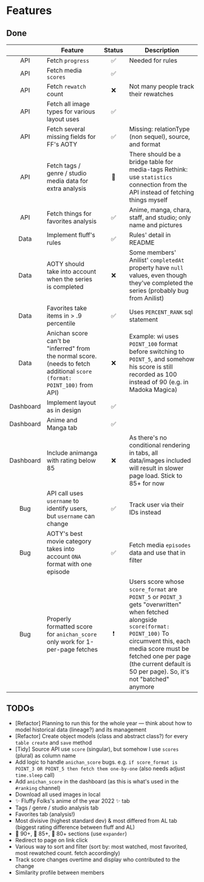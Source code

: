 # Features

## Done

|           | Feature                                                                                                                   | Status | Description                                                                                                                                                                                                                                                             |
|:---------:|---------------------------------------------------------------------------------------------------------------------------|:------:|-------------------------------------------------------------------------------------------------------------------------------------------------------------------------------------------------------------------------------------------------------------------------|
|    API    | Fetch `progress`                                                                                                          |    ✅️   | Needed for rules                                                                                                                                                                                                                                                        |
|    API    | Fetch media `scores`                                                                                                      |    ✅️   |                                                                                                                                                                                                                                                                         |
|    API    | Fetch `rewatch` count                                                                                                     |    ❌️   | Not many people track their rewatches                                                                                                                                                                                                                                   |
|    API    | Fetch all image types for various layout uses                                                                             |    ✅️   |                                                                                                                                                                                                                                                                         |
|    API    | Fetch several missing fields for FF's AOTY                                                                                |    ✅️   | Missing: relationType (non sequel), source, and format                                                                                                                                                                                                                  |
|    API    | Fetch tags / genre / studio media data for extra analysis                                                                 |    💭️   | There should be a bridge table for media-tags  Rethink: use `statistics` connection from the API instead of fetching things myself                                                                                                                                      |
|    API    | Fetch things for favorites analysis                                                                                       |    ✅️   | Anime, manga, chara, staff, and studio; only name and pictures                                                                                                                                                                                                          |
|    Data   | Implement fluff's rules                                                                                                   |    ✅️   | Rules' detail in README                                                                                                                                                                                                                                                 |
|    Data   | AOTY should take into account when the series is completed                                                                |    ❌️   | Some members' Anilist' `completedAt` property have `null` values, even though they've completed the series (probably bug from Anilist)                                                                                                                                  |
|    Data   | Favorites take items in > .9 percentile                                                                                   |    ✅   | Uses `PERCENT_RANK` sql statement                                                                                                                                                                                                                                       |
|    Data   | Anichan score can't be "inferred" from the normal score. (needs to fetch additional `score (format: POINT_100)` from API) |    ❌️   | Example: wi uses `POINT_100` format before switching to `POINT_5`, and somehow his score is still recorded as 100 instead of 90 (e.g. in Madoka Magica)                                                                                                                 |
| Dashboard | Implement layout as in design                                                                                             |    ✅   |                                                                                                                                                                                                                                                                         |
| Dashboard | Anime and Manga tab                                                                                                       |    ✅   |                                                                                                                                                                                                                                                                         |
| Dashboard | Include animanga with rating below 85                                                                                     |    ❌️   | As there's no conditional rendering in tabs, all data/images included will result in slower page load. Stick to 85+ for now                                                                                                                                             |
|    Bug    | API call uses `username` to identify users, but `username` can change                                                     |    ✅   | Track user via their IDs instead                                                                                                                                                                                                                                        |
|    Bug    | AOTY's best movie category takes into account `ONA` format with one episode                                               |    ✅   | Fetch media `episodes` data and use that in filter                                                                                                                                                                                                                      |
|    Bug    | Properly formatted score for `anichan_score` only work for 1-per-page fetches                                             |    ❗️   | Users score whose `score_format` are `POINT_5` or `POINT_3` gets "overwritten" when fetched alongside `score(format: POINT_100)` To circumvent this, each media score must be fetched one per page (the current default is 50 per page). So, it's not "batched" anymore |

## TODOs

- [Refactor] Planning to run this for the whole year — think about how to model historical data (lineage?) and its management
- [Refactor] Create object models (class and abstract class?) for every `table create` and `save` method
- [Tidy] Source API use `score` (singular), but somehow I use `scores` (plural) as column name
- Add logic to handle `anichan_score` bugs. e.g. `if score_format is POINT_3 OR POINT_5 then fetch them one-by-one` (also needs adjust `time.sleep` call)
- Add `anichan_score` in the dashboard (as this is what's used in the `#ranking` channel)
- Download all used images in local
- ✨  Fluffy Folks's anime of the year 2022 ✨ tab
- Tags / genre / studio analysis tab
- Favorites tab (analysis!)
- Most divisive (highest standard dev) & most differed from AL tab (biggest rating difference between fluff and AL)
- 🏅 90+, 🥈 85+, 🥉 80+ sections (use `expander`)
- Redirect to page on link click
- Various way to sort and filter (sort by: most watched, most favorited, most rewatched count. fetch accordingly)
- Track score changes overtime and display who contributed to the change
- Similarity profile between members
